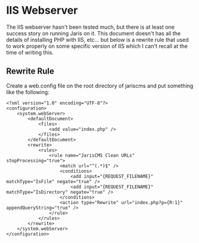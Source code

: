 # IIS Webserver

The IIS webserver hasn't been tested much, but there is at least one
success story on running Jaris on it. This document doesn't has all
the details of installing PHP with IIS, etc... but below is a rewrite
rule that used to work properly on some specific version of IIS which
I can't recall at the time of writing this.

## Rewrite Rule

Create a web.config file on the root directory of jariscms and put
something like the following:

```
<?xml version="1.0" encoding="UTF-8"?>
<configuration>
    <system.webServer>
        <defaultDocument>
            <files>
                <add value="index.php" />
            </files>
        </defaultDocument>
        <rewrite>
            <rules>
                <rule name="JarisCMS Clean URLs" stopProcessing="true">
                    <match url="^(.*)$" />
                    <conditions>
                        <add input="{REQUEST_FILENAME}" matchType="IsFile" negate="true" />
                        <add input="{REQUEST_FILENAME}" matchType="IsDirectory" negate="true" />
                    </conditions>
                    <action type="Rewrite" url="index.php?p={R:1}" appendQueryString="true" />
                </rule>
            </rules>
        </rewrite>
    </system.webServer>
</configuration>
```
